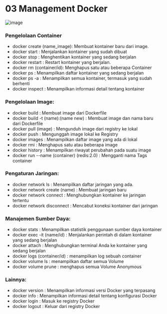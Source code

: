# 03 Management Docker

![image](https://github.com/SonyVansha25/Docker-Learning/assets/152833966/68517005-6aa1-4307-9aaf-230c98a2ef83)

### Pengelolaan Container

- docker create (name_image): Membuat kontainer baru dari image.
- docker start : Menjalankan kontainer yang sudah dibuat
- docker stop : Menghentikan kontainer yang sedang berjalan
- docker restart : Restart kontainer yang berjalan.
- docker rm (container/id): Menghapus satu atau beberapa Container
- docker ps : Menampilkan daftar kontainer yang sedang berjalan
- docker ps -a : Menampilkan semua kontainer, termasuk yang sudah berhenti
- docker inspect : Menampilkan informasi detail tentang kontainer

### Pengelolaan Image:

- docker build : Membuat image dari Dockerfile
- docker build -t (name):(name new) : Membuat image dan nama baru dari Dockerfile
- docker pull (image) : Mengunduh image dari registry ke lokal
- docker push : Mengunggah image lokal ke Registry
- docker images : Menampilkan daftar image yang ada di lokal
- docker rmi : Menghapus satu atau beberapa image
- docker history : Menampilkan riwayat perubahan pada suatu image
- docker run --name (container) (redis:2.0) : Mengganti nama Tags container

### Pengaturan Jaringan:

- docker network ls : Menampilkan daftar jaringan yang ada.
- docker network create (name) : Membuat jaringan baru
- docker network connect : Menghubungkan kontainer ke jaringan tertentu
- docker network disconnect : Mencabut koneksi kontainer dari jaringan

### Manajemen Sumber Daya:

- docker stats : Menampilkan statistik penggunaan sumber daya kontainer
- docker exec -it (name/id) : Menjalankan perintah di dalam kontainer yang sedang berjalan
- docker attach : Menghubungkan terminal Anda ke kontainer yang sedang berjalan
- docker logs (container/id) : menampilkan log sebuah container
- docker volume ls : menampilkan daftar semua Volume
- docker volume prune : menghapus semua Volume Anonymous

### Lainnya:

- docker version : Menampilkan informasi versi Docker yang terpasang
- docker info : Menampilkan informasi detail tentang konfigurasi Docker
- docker login : Masuk ke registry Docker
- docker logout : Keluar dari registry Docker
